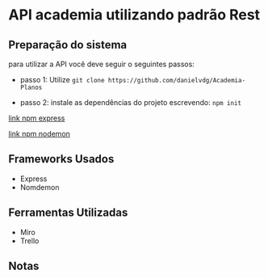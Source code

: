 # API academia utilizando padrão Rest

## Preparação do sistema

 para utilizar a API você deve seguir o seguintes passos:

* passo 1:
 Utilize  ```git clone https://github.com/danielvdg/Academia-Planos```

* passo 2:
 instale as dependências do projeto escrevendo:
``` npm init ```

 [link npm express](https://www.npmjs.com/package/express)

 [link npm nodemon](https://www.npmjs.com/package/nodemon)

## Frameworks Usados

* Express
* Nomdemon

## Ferramentas Utilizadas

* Miro
* Trello

## Notas
